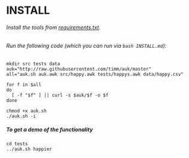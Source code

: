 #  INSTALL

###### Install the tools from [requirements.txt](requirements.txt).

###### Run the following code (which you can run via `bash INSTALL.md`):
 
    mkdir src tests data
    auk="http://raw.githubusercontent.com/timm/auk/master"
    all="auk.sh auk.awk src/happy.awk tests/happys.awk data/happy.csv"
    
    for f in $all
    do
      [ -f "$f" ] || curl -s $auk/$f -o $f
    done

    chmod +x auk.sh
    ./auk.sh -i

##### To get a demo  of the functionality
 
    cd tests
    ../auk.sh happier
